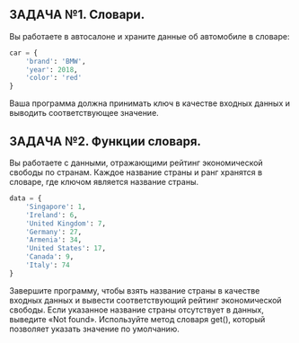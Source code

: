 **ЗАДАЧА №1. Словари.**
-
Вы работаете в автосалоне и храните данные об автомобиле в словаре:
```py
car = {
    'brand': 'BMW',
    'year': 2018,
    'color': 'red'
} 
```
Ваша программа должна принимать ключ в качестве входных данных и выводить соответствующее значение.


**ЗАДАЧА №2. Функции словаря.**
-
Вы работаете с данными, отражающими рейтинг экономической свободы по странам.
Каждое название страны и ранг хранятся в словаре, где ключом является название страны.
```py
data = {
    'Singapore': 1,
    'Ireland': 6,
    'United Kingdom': 7,
    'Germany': 27,
    'Armenia': 34,
    'United States': 17,
    'Canada': 9,
    'Italy': 74
}
```
Завершите программу, чтобы взять название страны в качестве входных данных и вывести соответствующий рейтинг экономической свободы.
Если указанное название страны отсутствует в данных, выведите «Not found».
Используйте метод словаря get(), который позволяет указать значение по умолчанию.

